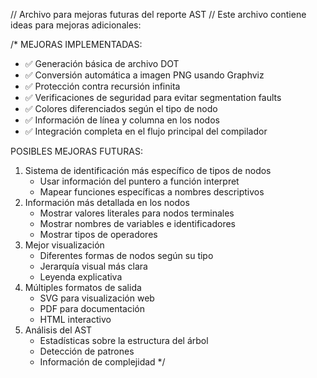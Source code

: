 // Archivo para mejoras futuras del reporte AST
// Este archivo contiene ideas para mejoras adicionales:

/\*
MEJORAS IMPLEMENTADAS:

- ✅ Generación básica de archivo DOT
- ✅ Conversión automática a imagen PNG usando Graphviz
- ✅ Protección contra recursión infinita
- ✅ Verificaciones de seguridad para evitar segmentation faults
- ✅ Colores diferenciados según el tipo de nodo
- ✅ Información de línea y columna en los nodos
- ✅ Integración completa en el flujo principal del compilador

POSIBLES MEJORAS FUTURAS:

1. Sistema de identificación más específico de tipos de nodos
   - Usar información del puntero a función interpret
   - Mapear funciones específicas a nombres descriptivos
2. Información más detallada en los nodos
   - Mostrar valores literales para nodos terminales
   - Mostrar nombres de variables e identificadores
   - Mostrar tipos de operadores
3. Mejor visualización
   - Diferentes formas de nodos según su tipo
   - Jerarquía visual más clara
   - Leyenda explicativa
4. Múltiples formatos de salida
   - SVG para visualización web
   - PDF para documentación
   - HTML interactivo
5. Análisis del AST
   - Estadísticas sobre la estructura del árbol
   - Detección de patrones
   - Información de complejidad
     \*/
